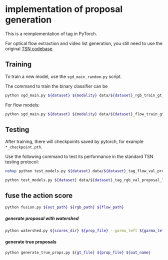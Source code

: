 # implementation of proposal generation

This is a reimplementation of tag in PyTorch. 

For optical flow extraction and video list generation, you still need to use the original [TSN codebase](https://github.com/yjxiong/temporal-segment-networks).

## Training

To train a new model, use the `sgd_main_random.py` script.

The command to train the binary classifier can be 

```bash
python sgd_main.py ${dataset} ${modality} data/${dataset}_rgb_train_gt_list.txt data/${dataset}_rgb_val_gt_list.txt --arch BNInception --num_segments 5 --gd 20 --lr 0.005 --lr_steps ${step1} ${step2} --epochs 400 -b 128 -j 8 --dropout 0.7 --snapshot_pref ${dataset}_${modality}
```

For flow models:

```bash
python sgd_main.py ${dataset} ${modality} data/${dataset}_flow_train_gt_list.txt data/${dataset}_flow_val_gt_list.txt --arch BNInception --num_segments 5 --gd 20 --lr 0.005 --lr_steps ${step1} ${step2} --epochs 400 -b 128 -j 8 --dropout 0.7 --snapshot_pref ${dataset}_${modality}
```

## Testing

After training, there will checkpoints saved by pytorch, for example `*_checkpoint.pth`.

Use the following command to test its performance in the standard TSN testing protocol:

```bash
nohup python test_models.py ${dataset} data/${dataset}_tag_flow_val_proposal_list.txt ${model} --save_path ${flow_path}

python test_models.py ${dataset} data/${dataset}_tag_rgb_val_proposal_list.txt ${model} --save_path ${rgb_path}

```

## fuse the action score

```bash
python fusion.py ${out_path} ${rgb_path} ${flow_path}
```

##### generate proposal with watershed
```bash
python watershed.py ${scores_dir} ${prop_file} --garma_left ${garma_left} --garma_right ${garma_right} --tao_left ${tao_left} --tao_right ${tao_right}
```

#### generate true proposals
```bash
python generate_true_props.py ${gt_file} ${prop_file} ${out_name}
```
